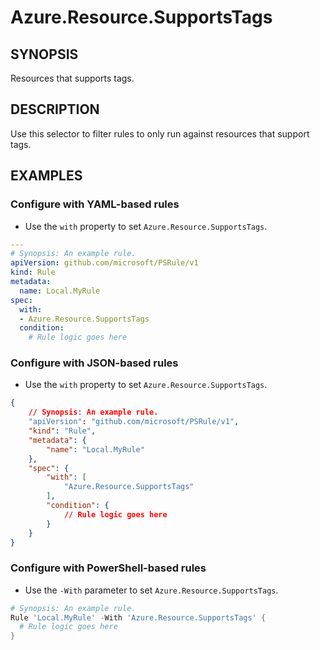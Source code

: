 # Azure.Resource.SupportsTags

## SYNOPSIS

Resources that supports tags.

## DESCRIPTION

Use this selector to filter rules to only run against resources that support tags.

## EXAMPLES

### Configure with YAML-based rules

- Use the `with` property to set `Azure.Resource.SupportsTags`.

```yaml
---
# Synopsis: An example rule.
apiVersion: github.com/microsoft/PSRule/v1
kind: Rule
metadata:
  name: Local.MyRule
spec:
  with:
  - Azure.Resource.SupportsTags
  condition:
    # Rule logic goes here
```

### Configure with JSON-based rules

- Use the `with` property to set `Azure.Resource.SupportsTags`.

```json
{
    // Synopsis: An example rule.
    "apiVersion": "github.com/microsoft/PSRule/v1",
    "kind": "Rule",
    "metadata": {
        "name": "Local.MyRule"
    },
    "spec": {
        "with": [
            "Azure.Resource.SupportsTags"
        ],
        "condition": {
            // Rule logic goes here
        }
    }
}
```

### Configure with PowerShell-based rules

- Use the `-With` parameter to set `Azure.Resource.SupportsTags`.

```powershell
# Synopsis: An example rule.
Rule 'Local.MyRule' -With 'Azure.Resource.SupportsTags' {
  # Rule logic goes here
}
```
